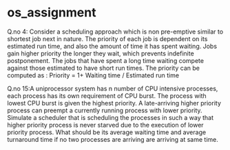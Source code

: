 # os_assignment
Q.no 4: Consider a scheduling approach which is non pre-emptive similar to shortest job next in
nature. The priority of each job is dependent on its estimated run time, and also the amount of
time it has spent waiting. Jobs gain higher priority the longer they wait, which prevents
indefinite postponement. The jobs that have spent a long time waiting compete against those
estimated to have short run times. The priority can be computed as :
Priority = 1+ Waiting time / Estimated run time

Q.no 15:A uniprocessor system has n number of CPU intensive processes, each process
has its own requirement of CPU burst. The process with lowest CPU burst is given the
highest priority. A late-arriving higher priority process can preempt a currently running
process with lower priority. Simulate a scheduler that is scheduling the processes in
such a way that higher priority process is never starved due to the execution of lower
priority process. What should be its average waiting time and average turnaround time if
no two processes are arriving are arriving at same time. 
